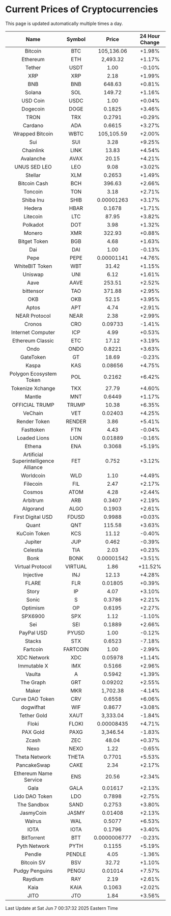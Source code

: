 # Current Prices of Cryptocurrencies
This page is updated automatically multiple times a day.

| Name | Symbol | Price | 24 Hour Change |
| :---: |:---:| :---: | :---: |
| Bitcoin | BTC | 105,136.06 | +1.98% |
| Ethereum | ETH | 2,493.32 | +1.17% |
| Tether | USDT | 1.00 | -0.10% |
| XRP | XRP | 2.18 | +1.99% |
| BNB | BNB | 648.63 | +0.81% |
| Solana | SOL | 149.72 | +1.16% |
| USD Coin | USDC | 1.00 | +0.04% |
| Dogecoin | DOGE | 0.1825 | +3.46% |
| TRON | TRX | 0.2791 | +0.29% |
| Cardano | ADA | 0.6615 | +3.27% |
| Wrapped Bitcoin | WBTC | 105,105.59 | +2.00% |
| Sui | SUI | 3.28 | +9.25% |
| Chainlink | LINK | 13.83 | +4.54% |
| Avalanche | AVAX | 20.15 | +4.21% |
| UNUS SED LEO | LEO | 9.08 | +3.02% |
| Stellar | XLM | 0.2653 | +1.49% |
| Bitcoin Cash | BCH | 396.63 | +2.66% |
| Toncoin | TON | 3.18 | +2.71% |
| Shiba Inu | SHIB | 0.00001263 | +3.17% |
| Hedera | HBAR | 0.1678 | +1.71% |
| Litecoin | LTC | 87.95 | +3.82% |
| Polkadot | DOT | 3.98 | +1.32% |
| Monero | XMR | 322.93 | +0.88% |
| Bitget Token | BGB | 4.68 | +1.63% |
| Dai | DAI | 1.00 | -0.13% |
| Pepe | PEPE | 0.00001141 | +4.76% |
| WhiteBIT Token | WBT | 31.42 | +1.15% |
| Uniswap | UNI | 6.12 | +1.61% |
| Aave | AAVE | 253.51 | +2.52% |
| bittensor | TAO | 371.88 | +2.95% |
| OKB | OKB | 52.15 | +3.95% |
| Aptos | APT | 4.74 | +2.91% |
| NEAR Protocol | NEAR | 2.38 | +2.99% |
| Cronos | CRO | 0.09733 | -1.41% |
| Internet Computer | ICP | 4.99 | +0.53% |
| Ethereum Classic | ETC | 17.12 | +3.19% |
| Ondo | ONDO | 0.8221 | +3.63% |
| GateToken | GT | 18.69 | -0.23% |
| Kaspa | KAS | 0.08656 | +4.75% |
| Polygon Ecosystem Token | POL | 0.2162 | +6.42% |
| Tokenize Xchange | TKX | 27.79 | +4.60% |
| Mantle | MNT | 0.6449 | +1.17% |
| OFFICIAL TRUMP | TRUMP | 10.38 | +6.35% |
| VeChain | VET | 0.02403 | +4.25% |
| Render Token | RENDER | 3.86 | +5.41% |
| Fasttoken | FTN | 4.43 | -0.04% |
| Loaded Lions | LION | 0.01889 | -0.16% |
| Ethena | ENA | 0.3068 | +5.19% |
| Artificial Superintelligence Alliance | FET | 0.752 | +3.12% |
| Worldcoin | WLD | 1.10 | +4.49% |
| Filecoin | FIL | 2.47 | +2.17% |
| Cosmos | ATOM | 4.28 | +2.44% |
| Arbitrum | ARB | 0.3407 | +2.19% |
| Algorand | ALGO | 0.1903 | +2.61% |
| First Digital USD | FDUSD | 0.9988 | +0.03% |
| Quant | QNT | 115.58 | +3.63% |
| KuCoin Token | KCS | 11.12 | -0.40% |
| Jupiter | JUP | 0.462 | -0.39% |
| Celestia | TIA | 2.03 | +0.23% |
| Bonk | BONK | 0.00001542 | +3.51% |
| Virtual Protocol | VIRTUAL | 1.86 | +11.52% |
| Injective | INJ | 12.13 | +4.28% |
| FLARE | FLR | 0.01805 | +0.39% |
| Story | IP | 4.07 | +3.10% |
| Sonic | S | 0.3786 | +2.21% |
| Optimism | OP | 0.6195 | +2.27% |
| SPX6900 | SPX | 1.12 | -1.10% |
| Sei | SEI | 0.1889 | +2.66% |
| PayPal USD | PYUSD | 1.00 | -0.12% |
| Stacks | STX | 0.6523 | -7.18% |
| Fartcoin | FARTCOIN | 1.00 | -2.99% |
| XDC Network | XDC | 0.05978 | +1.14% |
| Immutable X | IMX | 0.5166 | +2.96% |
| Vaulta | A | 0.5942 | +1.39% |
| The Graph | GRT | 0.09202 | +2.55% |
| Maker | MKR | 1,702.38 | -4.14% |
| Curve DAO Token | CRV | 0.6558 | +6.06% |
| dogwifhat | WIF | 0.8677 | +3.08% |
| Tether Gold | XAUT | 3,333.04 | -1.84% |
| Floki | FLOKI | 0.00008435 | +4.71% |
| PAX Gold | PAXG | 3,346.54 | -1.83% |
| Zcash | ZEC | 48.04 | +0.37% |
| Nexo | NEXO | 1.22 | -0.65% |
| Theta Network | THETA | 0.7701 | +5.53% |
| PancakeSwap | CAKE | 2.34 | +2.17% |
| Ethereum Name Service | ENS | 20.56 | +2.34% |
| Gala | GALA | 0.01617 | +2.13% |
| Lido DAO Token | LDO | 0.7898 | +2.75% |
| The Sandbox | SAND | 0.2753 | +3.80% |
| JasmyCoin | JASMY | 0.01408 | +2.13% |
| Walrus | WAL | 0.5077 | +6.53% |
| IOTA | IOTA | 0.1796 | +3.40% |
| BitTorrent | BTT | 0.0000006777 | -0.23% |
| Pyth Network | PYTH | 0.1155 | +5.19% |
| Pendle | PENDLE | 4.05 | -1.36% |
| Bitcoin SV | BSV | 32.72 | +1.10% |
| Pudgy Penguins | PENGU | 0.01014 | +7.57% |
| Raydium | RAY | 2.19 | +2.61% |
| Kaia | KAIA | 0.1063 | +2.02% |
| JITO | JTO | 1.84 | +3.56% |

Last Update at Sat Jun  7 00:37:32 2025 Eastern Time